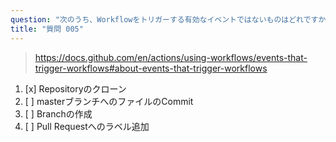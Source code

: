 ```yaml
---
question: "次のうち、Workflowをトリガーする有効なイベントではないものはどれですか？"
title: "質問 005"
---
```


> https://docs.github.com/en/actions/using-workflows/events-that-trigger-workflows#about-events-that-trigger-workflows
1. [x] Repositoryのクローン
1. [ ] masterブランチへのファイルのCommit
1. [ ] Branchの作成
1. [ ] Pull Requestへのラベル追加